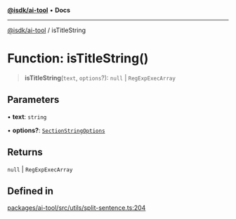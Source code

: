 [**@isdk/ai-tool**](../README.md) • **Docs**

***

[@isdk/ai-tool](../globals.md) / isTitleString

# Function: isTitleString()

> **isTitleString**(`text`, `options`?): `null` \| `RegExpExecArray`

## Parameters

• **text**: `string`

• **options?**: [`SectionStringOptions`](../interfaces/SectionStringOptions.md)

## Returns

`null` \| `RegExpExecArray`

## Defined in

[packages/ai-tool/src/utils/split-sentence.ts:204](https://github.com/isdk/ai-tool.js/blob/e324043799402aa2caa41711a9168487ab85c166/src/utils/split-sentence.ts#L204)
